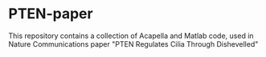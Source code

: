 # PTEN-paper
This repository contains a collection of Acapella and Matlab code, used in Nature Communications paper "PTEN Regulates Cilia Through Dishevelled"
